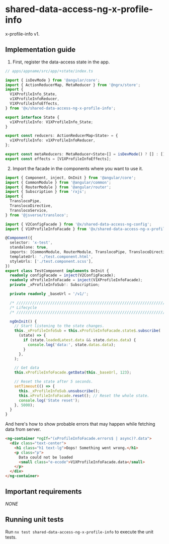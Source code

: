 # shared-data-access-ng-x-profile-info

x-profile-info v1.

## Implementation guide

1. First, register the data-access state in the app.

```ts
// apps/appname/src/app/+state/index.ts

import { isDevMode } from '@angular/core';
import { ActionReducerMap, MetaReducer } from '@ngrx/store';
import {
  V1XProfileInfo_State,
  v1XProfileInfoReducer,
  V1XProfileInfoEffects,
} from '@x/shared-data-access-ng-x-profile-info';

export interface State {
  v1XProfileInfo: V1XProfileInfo_State;
}

export const reducers: ActionReducerMap<State> = {
  v1XProfileInfo: v1XProfileInfoReducer,
};

export const metaReducers: MetaReducer<State>[] = isDevMode() ? [] : [];
export const effects = [V1XProfileInfoEffects];
```

2. Import the facade in the components where you want to use it.

```ts
import { Component, inject, OnInit } from '@angular/core';
import { CommonModule } from '@angular/common';
import { RouterModule } from '@angular/router';
import { Subscription } from 'rxjs';
import {
  TranslocoPipe,
  TranslocoDirective,
  TranslocoService,
} from '@jsverse/transloco';

import { V2ConfigFacade } from '@x/shared-data-access-ng-config';
import { V1XProfileInfoFacade } from '@x/shared-data-access-ng-x-profile-info';

@Component({
  selector: 'x-test',
  standalone: true,
  imports: [CommonModule, RouterModule, TranslocoPipe, TranslocoDirective],
  templateUrl: './test.component.html',
  styleUrls: ['./test.component.scss'],
})
export class TestComponent implements OnInit {
  readonly configFacade = inject(V2ConfigFacade);
  readonly xProfileInfoFacade = inject(V1XProfileInfoFacade);
  private _xProfileInfoSub!: Subscription;

  private readonly _baseUrl = '/v1/';

  /* //////////////////////////////////////////////////////////////////////// */
  /* Lifecycle                                                                */
  /* //////////////////////////////////////////////////////////////////////// */

  ngOnInit() {
    // Start listening to the state changes.
    this._xProfileInfoSub = this.xProfileInfoFacade.state$.subscribe(
      (state) => {
        if (state.loadedLatest.data && state.datas.data) {
          console.log('data:', state.datas.data);
        }
      },
    );

    // Get data
    this.xProfileInfoFacade.getData(this._baseUrl, 123);

    // Reset the state after 5 seconds.
    setTimeout(() => {
      this._xProfileInfoSub.unsubscribe();
      this.xProfileInfoFacade.reset(); // Reset the whole state.
      console.log('State reset');
    }, 5000);
  }
}
```

And here's how to show probable errors that may happen while fetching data from server.

```html
<ng-container *ngIf="(xProfileInfoFacade.errors$ | async)?.data">
  <div class="text-center">
    <h1 class="h1 text-lg">Oops! Something went wrong.</h1>
    <p class="p">
      Data could not be loaded
      <small class="e-ecode">V1XProfileInfoFacade.data</small>
    </p>
  </div>
</ng-container>
```

## Important requirements

_NONE_

## Running unit tests

Run `nx test shared-data-access-ng-x-profile-info` to execute the unit tests.
